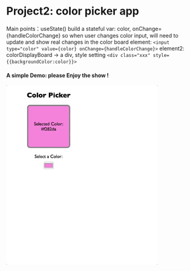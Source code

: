 # Project2: color picker app

Main points：useState() build a stateful var: color, onChange={handleColorChange}
so when user changes color input, will need to update and show real changes in the color board
element: `<input type="color" value={color} onChange={handleColorChange}>`
element2: colorDisplayBoard -> a div, style setting `<div class="xxx" style={{backgroundColor:color}}>`

#### A simple Demo: please Enjoy the show !

<img src="colorPickerdemo.gif" width="400" alt="demo">
